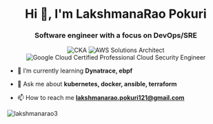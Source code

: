 <h1 align="center">Hi 👋, I'm LakshmanaRao Pokuri</h1>
<h3 align="center">Software engineer with a focus on DevOps/SRE</h3>

<p align="center">
  <img src="https://img.shields.io/badge/CKA-Certified%20Kubernetes%20Administrator-blue" alt="CKA">
  <img src="https://img.shields.io/badge/AWS%20Solutions%20Architect-Associate-yellow" alt="AWS Solutions Architect">
  <img src="https://img.shields.io/badge/Google%20Cloud%20Certified-Professional%20Cloud%20Security%20Engineer-brightgreen" alt="Google Cloud Certified Professional Cloud Security Engineer">
</p>

- 🌱 I’m currently learning **Dynatrace, ebpf**

- 💬 Ask me about **kubernetes, docker, ansible, terraform**

- 📫 How to reach me **lakshmanarao.pokuri121@gmail.com**



<p><img align="center" src="https://github-readme-stats.vercel.app/api/top-langs?username=lakshmanarao3&show_icons=true&locale=en&layout=compact" alt="lakshmanarao3" /></p>
